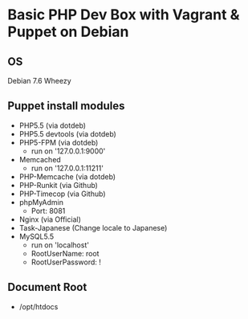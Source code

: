# Basic PHP Dev Box with Vagrant & Puppet on Debian

## OS
Debian 7.6 Wheezy

## Puppet install modules

- PHP5.5 (via dotdeb)
- PHP5.5 devtools (via dotdeb)
- PHP5-FPM (via dotdeb)
    + run on '127.0.0.1:9000'
- Memcached
    + run on '127.0.0.1:11211'
- PHP-Memcache (via dotdeb)
- PHP-Runkit (via Github)
- PHP-Timecop (via Github)
- phpMyAdmin
    + Port: 8081
- Nginx (via Official)
- Task-Japanese (Change locale to Japanese)
- MySQL5.5
    + run on 'localhost'
    + RootUserName: root
    + RootUserPassword: <?= RootUserName ?>!

## Document Root
- /opt/htdocs
